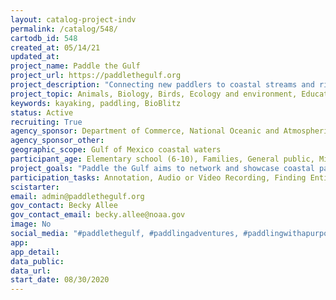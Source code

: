 ```yaml
---
layout: catalog-project-indv
permalink: /catalog/548/
cartodb_id: 548
created_at: 05/14/21
updated_at: 
project_name: Paddle the Gulf
project_url: https://paddlethegulf.org
project_description: "Connecting new paddlers to coastal streams and rivers that flow into the Gulf of Mexico so they can find their Adventure with a Purpose"  
project_topic: Animals, Biology, Birds, Ecology and environment, Education, Nature and outdoors, Ocean/water and marine
keywords: kayaking, paddling, BioBlitz
status: Active
recruiting: True
agency_sponsor: Department of Commerce, National Oceanic and Atmospheric Administration (NOAA)
agency_sponsor_other: 
geographic_scope: Gulf of Mexico coastal waters
participant_age: Elementary school (6-10), Families, General public, Middle school (11-13), Youth/teen (up to 17)
project_goals: "Paddle the Gulf aims to network and showcase coastal paddle trails, also known as blueways, throughout the five US Gulf of Mexico States (Texas, Louisiana, Mississippi, Alabama and Florida), thereby enhancing public awareness and promoting stewardship of coastal resources."
participation_tasks: Annotation, Audio or Video Recording, Finding Entities, Geolocation, Identification, Learning, Observation, Photography
scistarter: 
email: admin@paddlethegulf.org
gov_contact: Becky Allee
gov_contact_email: becky.allee@noaa.gov
image: No
social_media: "#paddlethegulf, #paddlingadventures, #paddlingwithapurpose on Instragram, Facebook, Twitter"
app: 
app_detail: 
data_public: 
data_url: 
start_date: 08/30/2020
---
```


